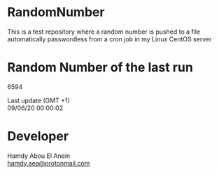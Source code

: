 # RandomNumber    
This is a test repository where a random number is pushed to a file automatically passwordless from a cron job in my Linux CentOS server    
# Random Number of the last run   
6594
      
Last update (GMT +1)    
09/06/20 00:00:02
# Developer    
Hamdy Abou El Anein   
hamdy.aea@protonmail.com
